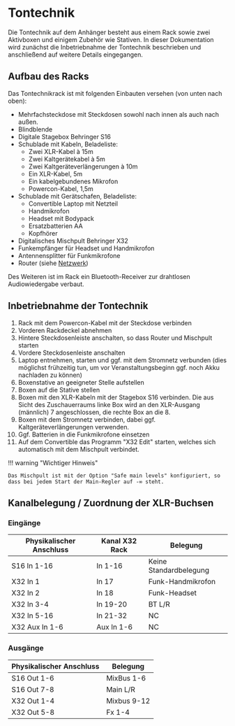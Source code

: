 # Tontechnik

Die Tontechnik auf dem Anhänger besteht aus einem Rack sowie zwei Aktivboxen und einigem Zubehör wie Stativen. In dieser Dokumentation wird zunächst die Inbetriebnahme der Tontechnik beschrieben und anschließend auf weitere Details eingegangen.

## Aufbau des Racks

Das Tontechnikrack ist mit folgenden Einbauten versehen (von unten nach oben):

- Mehrfachsteckdose mit Steckdosen sowohl nach innen als auch nach außen.
- Blindblende
- Digitale Stagebox Behringer S16
- Schublade mit Kabeln, Beladeliste:
    - Zwei XLR-Kabel à 15m
    - Zwei Kaltgerätekabel à 5m
    - Zwei Kaltgeräteverlängerungen à 10m
    - Ein XLR-Kabel, 5m
    - Ein kabelgebundenes Mikrofon
    - Powercon-Kabel, 1,5m
- Schublade mit Gerätschafen, Beladeliste:
    - Convertible Laptop mit Netzteil
    - Handmikrofon
    - Headset mit Bodypack
    - Ersatzbatterien AA
    - Kopfhörer
- Digitalisches Mischpult Behringer X32
- Funkempfänger für Headset und Handmikrofon
- Antennensplitter für Funkmikrofone
- Router (siehe [Netzwerk](network.md))

Des Weiteren ist im Rack ein Bluetooth-Receiver zur drahtlosen Audiowiedergabe verbaut.

## Inbetriebnahme der Tontechnik

1. Rack mit dem Powercon-Kabel mit der Steckdose verbinden
2. Vorderen Rackdeckel abnehmen
3. Hintere Steckdosenleiste anschalten, so dass Router und Mischpult starten
4. Vordere Steckdosenleiste anschalten
5. Laptop entnehmen, starten und ggf. mit dem Stromnetz verbunden (dies möglichst frühzeitig tun, um vor Veranstaltungsbeginn ggf. noch Akku nachladen zu können)
6. Boxenstative an geeigneter Stelle aufstellen
7. Boxen auf die Stative stellen
8. Boxen mit den XLR-Kabeln mit der Stagebox S16 verbinden. Die aus Sicht des Zuschauerraums linke Box wird an den XLR-Ausgang (männlich) 7 angeschlossen, die rechte Box an die 8.
9. Boxen mit dem Stromnetz verbinden, dabei ggf. Kaltgeräteverlängerungen verwenden.
10. Ggf. Batterien in die Funkmikrofone einsetzen
11. Auf dem Convertible das Programm "X32 Edit" starten, welches sich automatisch mit dem Mischpult verbindet.

!!! warning "Wichtiger Hinweis"

    Das Mischpult ist mit der Option "Safe main levels" konfiguriert, so dass bei jedem Start der Main-Regler auf -∞ steht.

## Kanalbelegung / Zuordnung der XLR-Buchsen

### Eingänge

| Physikalischer Anschluss  | Kanal X32 Rack    | Belegung                  |
|---                        |---                |---                        |
| S16 In 1-16               | In 1-16           | Keine Standardbelegung    |
| X32 In 1                  | In 17             | Funk-Handmikrofon         |
| X32 In 2                  | In 18             | Funk-Headset              |
| X32 In 3-4                | In 19-20          | BT L/R                    |
| X32 In 5-16               | In 21-32          | NC                        |
| X32 Aux In 1-6            | Aux In 1-6        | NC                        |

### Ausgänge

| Physikalischer Anschluss  | Belegung      |
|---                        |---            |
| S16 Out 1-6               | MixBus 1-6    |
| S16 Out 7-8               | Main L/R      |
| X32 Out 1-4               | Mixbus 9-12   |
| X32 Out 5-8               | Fx 1-4        |
